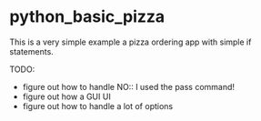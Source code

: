 # python_basic_pizza
This is a very simple example a pizza ordering app with simple
if statements.

TODO: 

* figure out how to handle NO:: I used the pass command!
* figure out how a GUI UI
* figure out how to handle a lot of options
